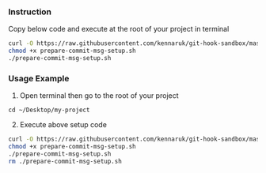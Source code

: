 ### Instruction
Copy below code and execute at the root of your project in terminal
```sh
curl -O https://raw.githubusercontent.com/kennaruk/git-hook-sandbox/master/prepare-commit-msg/prepare-commit-msg-setup.sh
chmod +x prepare-commit-msg-setup.sh
./prepare-commit-msg-setup.sh
```

### Usage Example
1. Open terminal then go to the root of your project
```
cd ~/Desktop/my-project
```
2. Execute above setup code
```sh
curl -O https://raw.githubusercontent.com/kennaruk/git-hook-sandbox/master/prepare-commit-msg/prepare-commit-msg-setup.sh
chmod +x prepare-commit-msg-setup.sh
./prepare-commit-msg-setup.sh
rm ./prepare-commit-msg-setup.sh
```